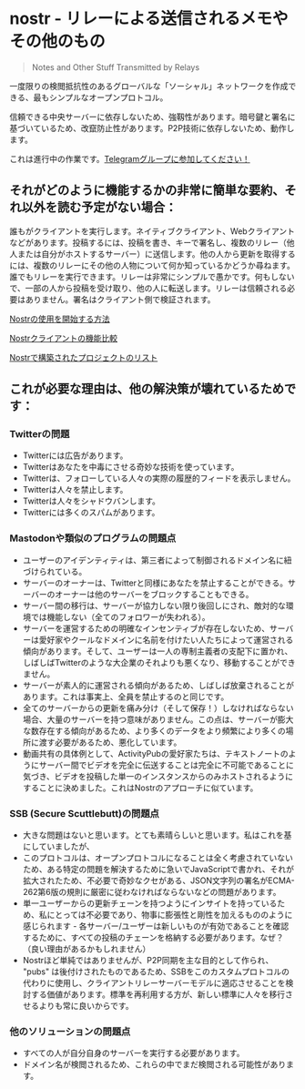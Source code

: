 # nostr - リレーによる送信されるメモやその他のもの
> Notes and Other Stuff Transmitted by Relays

一度限りの検閲抵抗性のあるグローバルな「ソーシャル」ネットワークを作成できる、最もシンプルなオープンプロトコル。

信頼できる中央サーバーに依存しないため、強靱性があります。暗号鍵と署名に基づいているため、改竄防止性があります。P2P技術に依存しないため、動作します。

これは進行中の作業です。[Telegramグループに参加してください！](https://t.me/nostr_protocol)

## それがどのように機能するかの非常に簡単な要約、それ以外を読む予定がない場合：

誰もがクライアントを実行します。ネイティブクライアント、Webクライアントなどがあります。投稿するには、投稿を書き、キーで署名し、複数のリレー（他人または自分がホストするサーバー）に送信します。他の人から更新を取得するには、複数のリレーにその他の人物について何か知っているかどうか尋ねます。誰でもリレーを実行できます。リレーは非常にシンプルで愚かです。何もしないで、一部の人から投稿を受け取り、他の人に転送します。リレーは信頼される必要はありません。署名はクライアント側で検証されます。

[Nostrの使用を開始する方法](https://github.com/vishalxl/nostr_console/discussions/31)

[Nostrクライアントの機能比較](https://github.com/vishalxl/Nostr-Clients-Features-List/blob/main/Readme.md)

[Nostrで構築されたプロジェクトのリスト](https://github.com/aljazceru/awesome-nostr)

## これが必要な理由は、他の解決策が壊れているためです：

### Twitterの問題

- Twitterには広告があります。
- Twitterはあなたを中毒にさせる奇妙な技術を使っています。
- Twitterは、フォローしている人々の実際の履歴的フィードを表示しません。
- Twitterは人々を禁止します。
- Twitterは人々をシャドウバンします。
- Twitterには多くのスパムがあります。

### Mastodonや類似のプログラムの問題点

- ユーザーのアイデンティティは、第三者によって制御されるドメイン名に紐づけられている。
- サーバーのオーナーは、Twitterと同様にあなたを禁止することができる。サーバーのオーナーは他のサーバーをブロックすることもできる。
- サーバー間の移行は、サーバーが協力しない限り後回しにされ、敵対的な環境では機能しない（全てのフォロワーが失われる）。
- サーバーを運営するための明確なインセンティブが存在しないため、サーバーは愛好家やクールなドメインに名前を付けたい人たちによって運営される傾向があります。そして、ユーザーは一人の専制主義者の支配下に置かれ、しばしばTwitterのような大企業のそれよりも悪くなり、移動することができません。
- サーバーが素人的に運営される傾向があるため、しばしば放棄されることがあります。これは事実上、全員を禁止するのと同じです。
- 全てのサーバーからの更新を痛み分け（そして保存！）しなければならない場合、大量のサーバーを持つ意味がありません。この点は、サーバーが膨大な数存在する傾向があるため、より多くのデータをより頻繁により多くの場所に渡す必要があるため、悪化しています。
- 動画共有の具体例として、ActivityPubの愛好家たちは、テキストノートのようにサーバー間でビデオを完全に伝送することは完全に不可能であることに気づき、ビデオを投稿した単一のインスタンスからのみホストされるようにすることに決めました。これはNostrのアプローチに似ています。

### SSB (Secure Scuttlebutt)の問題点

- 大きな問題はないと思います。とても素晴らしいと思います。私はこれを基にしていましたが、
- このプロトコルは、オープンプロトコルになることは全く考慮されていないため、ある特定の問題を解決するために急いでJavaScriptで書かれ、それが拡大されたため、不必要で奇妙なクセがある、JSON文字列の署名がECMA-262第6版の規則に厳密に従わなければならないなどの問題があります。
- 単一ユーザーからの更新チェーンを持つようにインサイトを持っているため、私にとっては不必要であり、物事に膨張性と剛性を加えるもののように感じられます - 各サーバー/ユーザーは新しいものが有効であることを確認するために、すべての投稿のチェーンを格納する必要があります。なぜ？（良い理由があるかもしれません）
- Nostrほど単純ではありませんが、P2P同期を主な目的として作られ、 "pubs" は後付けされたものであるため、SSBをこのカスタムプロトコルの代わりに使用し、クライアントリレーサーバーモデルに適応させることを検討する価値があります。標準を再利用する方が、新しい標準に人々を移行させるよりも常に良いからです。

### 他のソリューションの問題点

- すべての人が自分自身のサーバーを実行する必要があります。
- ドメイン名が検閲されるため、これらの中でまだ検閲される可能性があります。
